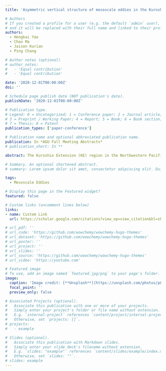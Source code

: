 ```yaml
---
title: 'Asymmetric vertical structure of mesoscale eddies in the Kuroshio Extension region'

# Authors
# If you created a profile for a user (e.g. the default `admin` user), write the username (folder name) here
# and it will be replaced with their full name and linked to their profile.
authors:
  - Hengkai Yao
  - Chao Ma
  - Jaison Kurian
  - Ping Chang

# Author notes (optional)
# author_notes:
#   - 'Equal contribution'
#   - 'Equal contribution'

date: '2020-12-01T00:00:00Z'
doi: ''

# Schedule page publish date (NOT publication's date).
publishDate: '2020-12-01T00:00:00Z'

# Publication type.
# Legend: 0 = Uncategorized; 1 = Conference paper; 2 = Journal article;
# 3 = Preprint / Working Paper; 4 = Report; 5 = Book; 6 = Book section;
# 7 = Thesis; 8 = Patent
publication_types: ['paper-conference']

# Publication name and optional abbreviated publication name.
publication: In *AGU Fall Meeting Abstracts*
# publication_short: In **

abstract: The Kuroshio Extension (KE) region in the Northwestern Pacific Ocean is one of the most eddy-energetic regions of the global ocean. In the past decades, much has been investigated about surface eddy characteristics, propagation properties, and horizontal kinematic structures in the KE region by in situ observations, satellite altimetry measurements, and infrared imagery. With more and more observation data accumulated in recent years, many studies apply composite analyses to multi-platform observations to construct eddy structure and associated heat and salt transports. Some recent studies reported different vertical structures of mesoscale eddies on each side of the KE. Eddies south of the KE tend to be subsurface intensified, while eddies north of the KE are surface intensified.  This asymmetry of eddy vertical structure across the KE is not expected from the classical baroclinic instability theory. Based on a composite analysis of 20 years of satellite altimetry data and Argo profile data, as well as 4 years of eddy-resolving Community Earth System Model (CESM) simulation, we attempt to probe some of the reasons for the asymmetry of eddy vertical structure.

# Summary. An optional shortened abstract.
# summary: Lorem ipsum dolor sit amet, consectetur adipiscing elit. Duis posuere tellus ac convallis placerat. Proin tincidunt magna sed ex sollicitudin condimentum.

tags: 
  - Mesoscale Eddies

# Display this page in the Featured widget?
featured: false

# Custom links (uncomment lines below)
links:
- name: Custom Link
  url: https://scholar.google.com/citations?view_op=view_citation&hl=zh-CN&user=ujcYod0AAAAJ&citation_for_view=ujcYod0AAAAJ:Y0pCki6q_DkC

# url_pdf: ''
# url_code: 'https://github.com/wowchemy/wowchemy-hugo-themes'
# url_dataset: 'https://github.com/wowchemy/wowchemy-hugo-themes'
# url_poster: ''
# url_project: ''
# url_slides: ''
# url_source: 'https://github.com/wowchemy/wowchemy-hugo-themes'
# url_video: 'https://youtube.com'

# Featured image
# To use, add an image named `featured.jpg/png` to your page's folder.
image:
  caption: 'Image credit: [**Unsplash**](https://unsplash.com/photos/pLCdAaMFLTE)'
  focal_point: ''
  preview_only: false

# Associated Projects (optional).
#   Associate this publication with one or more of your projects.
#   Simply enter your project's folder or file name without extension.
#   E.g. `internal-project` references `content/project/internal-project/index.md`.
#   Otherwise, set `projects: []`.
# projects:
#   - example

# Slides (optional).
#   Associate this publication with Markdown slides.
#   Simply enter your slide deck's filename without extension.
#   E.g. `slides: "example"` references `content/slides/example/index.md`.
#   Otherwise, set `slides: ""`.
# slides: example
---
```


<!-- {{% callout note %}}
Click the _Cite_ button above to demo the feature to enable visitors to import publication metadata into their reference management software.
{{% /callout %}}

{{% callout note %}}
Create your slides in Markdown - click the _Slides_ button to check out the example.
{{% /callout %}}

Supplementary notes can be added here, including [code, math, and images](https://wowchemy.com/docs/writing-markdown-latex/). -->
